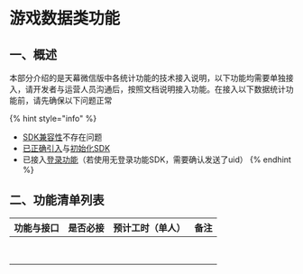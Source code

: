 # 游戏数据类功能

## 一、概述 <a href="yi-gai-shu" id="yi-gai-shu"></a>

本部分介绍的是天幕微信版中各统计功能的技术接入说明，以下功能均需要单独接入，请开发者与运营人员沟通后，按照文档说明接入功能。在接入以下数据统计功能前，请先确保以下问题正常

{% hint style="info" %}
* [SDK兼容性](../../questions/compatibility.md)不存在问题
* ​[已正确引入](../basic/add-ask.md)与[初始化SDK​](../basic/initialization.md)
* 已接入[登录功能](../basic/login/login.md)（若使用无登录功能SDK，需要确认发送了uid）
{% endhint %}

## 二、功能清单列表 <a href="er-gong-neng-qing-dan-lie-biao" id="er-gong-neng-qing-dan-lie-biao"></a>

| 功能与接口 | 是否必接 | 预计工时（单人） | 备注 |
| ----- | ---- | -------- | -- |
|       |      |          |    |
|       |      |          |    |
|       |      |          |    |
|       |      |          |    |
|       |      |          |    |
|       |      |          |    |
|       |      |          |    |
|       |      |          |    |
